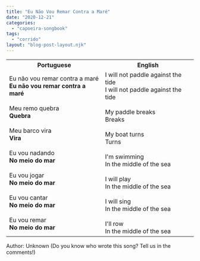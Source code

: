 ```yaml
---
title: "Eu Não Vou Remar Contra a Maré"
date: "2020-12-21"
categories: 
  - "capoeira-songbook"
tags: 
  - "corrido"
layout: "blog-post-layout.njk"
---
```


<table class="capoeira-table">
    <tr class="header-row">
        <th>Portuguese</th>
        <th>English</th>
    </tr>
    <tr>
        <td>Eu não vou remar contra a maré<br><strong>Eu não vou remar contra a maré</strong><br><br>Meu remo quebra<br><strong>Quebra</strong><br><br>Meu barco vira<br><strong>Vira</strong><br><br>Eu vou nadando<br><strong>No meio do mar</strong><br><br>Eu vou jogar<br><strong>No meio do mar</strong><br><br>Eu vou cantar<br><strong>No meio do mar</strong><br><br>Eu vou remar<br><strong>No meio do mar</strong></td>
        <td>I will not paddle against the tide<br>I will not paddle against the tide<br><br>My paddle breaks<br>Breaks<br><br>My boat turns<br>Turns<br><br>I'm swimming<br>In the middle of the sea<br><br>I will play<br>In the middle of the sea<br><br>I will sing<br>In the middle of the sea<br><br>I'll row<br>In the middle of the sea</td>
    </tr>
</table>

<figcaption>
Author: Unknown (Do you know who wrote this song? Tell us in the comments!)
</figcaption>